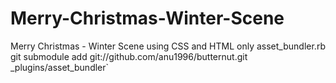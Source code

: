 # Merry-Christmas-Winter-Scene
Merry Christmas - Winter Scene using CSS and HTML only
asset_bundler.rb
git submodule add git://github.com/anu1996/butternut.git _plugins/asset_bundler`
